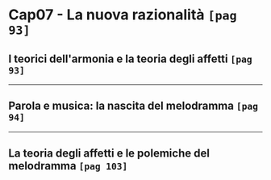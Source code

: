 # Cap07 - La nuova razionalità `[pag 93]`

## I teorici dell'armonia e la teoria degli affetti `[pag 93]`

---

## Parola e musica: la nascita del melodramma `[pag 94]`

---

## La teoria degli affetti e le polemiche del melodramma `[pag 103]`